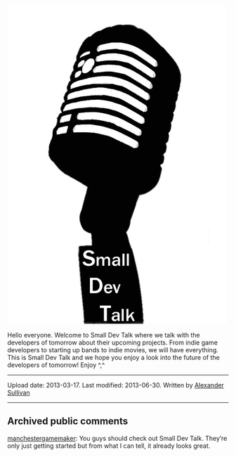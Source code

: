 ![image](src\articleArchive\authorAlexanderSullivan\2013-03-17_Hello\image1.jpg)

Hello everyone. Welcome to Small Dev Talk where we talk with the developers of tomorrow about their upcoming projects. From indie game developers to starting up bands to indie movies, we will have everything. This is Small Dev Talk and we hope you enjoy a look into the future of the developers of tomorrow! Enjoy ^,^

----
Upload date: 2013-03-17. Last modified: 2013-06-30. Written by [Alexander Sullivan](https://twitter.com/AlexJSully)

-----
## Archived public comments
[manchestergamemaker](https://manchestergamemaker.tumblr.com/): You guys should check out Small Dev Talk. They’re only just getting started but from what I can tell, it already looks great.
